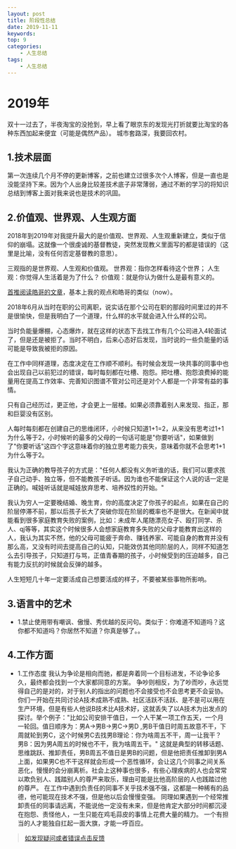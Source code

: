 ```yaml
---
layout: post
title: 阶段性总结
date: 2019-11-11
keywords:
top: 9
categories:
    - 人生总结
tags:
    - 人生总结
---
```

# 2019年
双十一过去了，半夜淘宝的没抢到，早上看了眼京东的发现光打折就要比淘宝的各种东西加起来便宜（可能是偶然产品）。
城市套路深，我要回农村。
## 1.技术层面
第一次连续几个月不停的更新博客，之前也建立过很多次个人博客，但是一直也是没能坚持下来。因为个人出身比较差技术底子非常薄弱，通过不断的学习的将知识总结到博客上面对我来说也是技术的巩固。

## 2.价值观、世界观、人生观方面
2018年到2019年对我提升最大的是价值观、世界观、人生观重新建立，类似于信仰的崩塌。这就像一个很虔诚的基督教徒，突然发现教义里面写的都是错误的（这里是比喻，没有任何否定基督教的意思）。

三观指的是世界观、人生观和价值观。
    世界观：指你怎样看待这个世界；
    人生观：你觉得人生活着是为了什么？
    价值观：就是你认为做什么是最有意义的。 ​​​

[首推阅读皓哥的文章](/2019-10-12-谈谈我的“三观”/)，基本上我的观点和皓哥的类似（now）。

2018年6月从当时在职的公司离职，说实话在那个公司在职的那段时间里过的并不是很愉快，但是我明白了一个道理，什么样的水平就会进入什么样的公司。

当时负能量爆棚，心态爆炸，就在这样的状态下去找工作有几个公司进入4轮面试了，但是还是被拒了。当时不明白，后来心态好后发现，当时说的一些负能量的话可能是导致我被拒的原因。

在工作中同样道理，态度决定在工作顺不顺利。有时候会发现一块共事的同事中也会出现自己以前犯过的错误，每时每刻都在吐槽、抱怨。把吐槽、抱怨浪费掉的能量用在提高工作效率、完善知识图谱不管对公司还是对个人都是一个非常有益的事情。

只有自己经历过，更正他，才会更上一层楼。如果必须靠着别人来发现、指正，那和巨婴没有区别。

人每时每刻都在创建自己的思维闭环，小时候只知道1+1=2，从来没有思考过1+1为什么等于2，小时候听的最多的父母的一句话可能是"你要听话"，如果做到了"你要听话"这四个字这意味着你的独立思考能力丧失，意味着你就不会思考1+1为什么等于2。

我认为正确的教导孩子的方式是："任何人都没有义务听谁的话，我们可以要求孩子自己动手、独立等，但不能教孩子听话。因为谁也不能保证这个人说的话一定是正确的。喊娃听话就是喊娃放弃思考、培养奴性的开始。"

我认为穷人一定要晚结婚、晚生育，你的高度决定了你孩子的起点，如果在自己的阶层停滞不前，那以后孩子长大了突破你现在阶层的概率也不是很大。在新闻中就能看到很多家庭教育失败的案例，比如：未成年人尾随漂亮女子、殴打同学、杀人、qj等等，其实这个时候很多人会想家庭教育多失败的父母才能教育出这样的人，我认为其实不然，他的父母可能疲于奔命、赚钱养家、可能自身的教育并没有那么高，又没有时间去提高自己的认知，只能效仿其他同阶层的人，同样不知道怎么去引导孩子，只知道打与骂，正值青春期的孩子，小时候受到的压迫越多，自己有能力反抗的时候就会反弹的越多。

人生短短几十年一定要活成自己想要活成的样子，不要被某些事物所影响。

## 3.语言中的艺术
- 1.禁止使用带有嘲讽、傲慢、秀优越的反问句。类似于：你难道不知道吗？这你都不知道吗？你居然不知道？你真是够了。。

## 4.工作方面
- 1.工作态度
我认为争论是相向而驰，都是奔着同一个目标进发，不论争论多久，最终都会找到一个大家都同意的方案。
争吵则相反，为了吵而吵，永远觉得自己的是对的，对于别人的指出的问题也不会接受也不会思考更不会妥协。你们一开始在共同讨论A技术成熟不成熟、社区活跃不活跃、是不是可以用在生产环境，但是有些人他说B技术比A技术好，这就丢失了以A技术为出发点的探讨。举个例子："比如公司安排干值日，一个人干某一项工作五天，一个月一轮回。值日顺序为：男A->男B->男C->男D ,男B干值日时周五故意不干，下周就轮到男C，这个时候男C去找男B理论：你为啥周五不干，周一让我干？ 男B：因为男A周五的时候也不干，我为啥周五干。" 这就是典型的转移话题、思维跳跃、推卸责任，男B周五不值日是男B的问题，但是他把责任推卸到男A上面，如果男C也不干这样就会形成一个恶性循环，会让这几个同事之间关系恶化，慢慢的会分崩离析。社会上这种事也很多，有些心理疾病的人也会常常以欺负别人、践踏别人的尊严来取乐，理由可能是比他高阶层的人也践踏过他的尊严。
在工作中遇到负责任的同事不关乎技术强不强，这都是一种稀有的品德，他可能现在技术不强，但是他以后会慢慢变强。
同理如果遇到一个经常推卸责任的同事请远离，不能说他一定没有未来，但是他肯定大部分时间都沉浸在抱怨、责怪他人，一生只能在鸡毛蒜皮的事情上花费大量的精力。
一个有担当的人才能独自扛起一面大旗，才能一呼百应。


>[如发现疑问或者错误点击反馈](https://github.com/mattmengCooper/MattMeng_hexo/issues)
